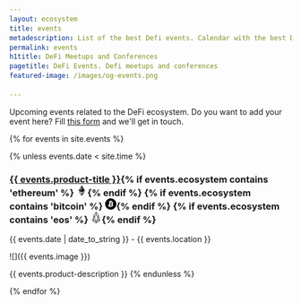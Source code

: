 ```yaml
---
layout: ecosystem
title: events
metadescription: List of the best Defi events. Calendar with the best DeFi meetups and conferences around the world.
permalink: events
h1title: DeFi Meetups and Conferences
pagetitle: DeFi Events. Defi meetups and conferences
featured-image: /images/og-events.png

---
```

Upcoming events related to the DeFi ecosystem. Do you want to add your event here? Fill [this form](https://sneg55.typeform.com/to/SPrjTk) and we'll get in touch.


{% for events in site.events %}

{% unless events.date < site.time %}

### <a href="{{ events.product-url }}">{{ events.product-title }}</a>{% if events.ecosystem contains 'ethereum' %} ![](images/ether.png "Built on Ethereum or related to Ethereum ecosystem"){% endif %} {% if events.ecosystem contains 'bitcoin' %} ![](/images/btc.png "Using Bitcoin ecosystem"){% endif %} {% if events.ecosystem contains 'eos' %} ![](/images/eos.png "Built on EOS or related to EOS ecosystem"){% endif %}

{{ events.date | date_to_string }} - {{ events.location }}

![]({{ events.image }})

{{ events.product-description }}
{% endunless %}

{% endfor %}
